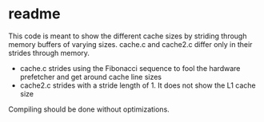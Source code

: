 # readme
This code is meant to show the different cache sizes by striding through memory buffers of varying sizes.
cache.c and cache2.c differ only in their strides through memory.

- cache.c strides using the Fibonacci sequence to fool the hardware prefetcher and get around cache line sizes
- cache2.c strides with a stride length of 1.  It does not show the L1 cache size

Compiling should be done without optimizations.
